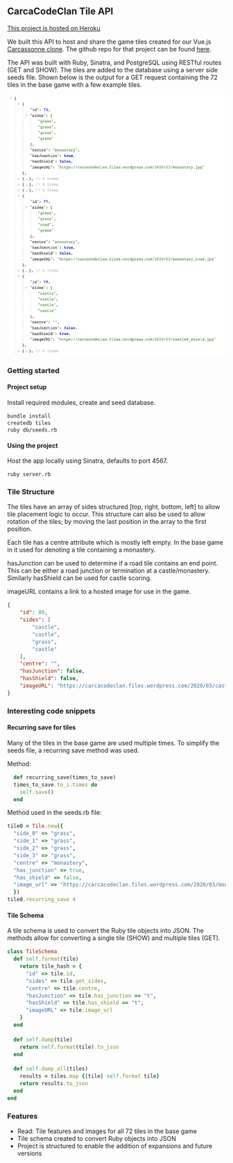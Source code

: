 ## CarcaCodeClan Tile API

[This project is hosted on Heroku](https://carcacodeclan-tile-api.herokuapp.com/api/v1/tiles)

We built this API to host and share the game tiles created for our Vue.js [Carcassonne clone](https://carcacodeclan.netlify.com). The github repo for that project can be found [here](https://www.github.com/fmkeir/CarcaCodeClan).


The API was built with Ruby, Sinatra, and PostgreSQL using RESTful routes (GET and SHOW). The tiles are added to the database using a server side seeds file. Shown below is the output for a GET request containing the 72 tiles in the base game with a few example tiles.


<img src="./public/images/readme/API_output.png" height="600" alt="Example Output showing data structure and unique tiles" />

### Getting started

#### Project setup
Install required modules, create and seed database.

```
bundle install
createdb tiles
ruby db/seeds.rb
```

#### Using the project

Host the app locally using Sinatra, defaults to port 4567.

```
ruby server.rb
```

### Tile Structure

The tiles have an array of sides structured [top, right, bottom, left] to allow tile placement logic to occur. This structure can also be used to allow rotation of the tiles; by moving the last position in the array to the first position.

Each tile has a centre attribute which is mostly left empty. In the base game in it used for denoting a tile containing a monastery.

hasJunction can be used to determine if a road tile contains an end point. This can be either a road junction or termination at a castle/monastery. Similarly hasShield can be used for castle scoring.

imageURL contains a link to a hosted image for use in the game.

```JSON
{
	"id": 80,
	"sides": [
		"castle",
		"castle",
		"grass",
		"castle"
	],
	"centre": "",
	"hasJunction": false,
	"hasShield": false,
	"imageURL": "https://carcacodeclan.files.wordpress.com/2020/03/castle3.jpg"
}
```

### Interesting code snippets

#### Recurring save for tiles
Many of the tiles in the base game are used multiple times. To simplify the seeds file, a recurring save method was used.

Method:

```ruby
  def recurring_save(times_to_save)
  times_to_save.to_i.times do
    self.save()
  end
```

Method used in the seeds.rb file:

```ruby
tile0 = Tile.new({
  "side_0" => "grass",
  "side_1" => "grass",
  "side_2" => "grass",
  "side_3" => "grass",
  "centre" => "monastery",
  "has_junction" => true,
  "has_shield" => false,
  "image_url" => "https://carcacodeclan.files.wordpress.com/2020/03/monastery.jpg"
  })
tile0.recurring_save 4
```
#### Tile Schema
A tile schema is used to convert the Ruby tile objects into JSON. The methods allow for converting a single tile (SHOW) and multiple tiles (GET).

```ruby
class TileSchema
  def self.format(tile)
    return tile_hash = {
      "id" => tile.id,
      "sides" => tile.get_sides,
      "centre" => tile.centre,
      "hasJunction" => tile.has_junction == "t",
      "hasShield" => tile.has_shield == "t",
      "imageURL" => tile.image_url
    }
  end

  def self.dump(tile)
    return self.format(tile).to_json
  end

  def self.dump_all(tiles)
    results = tiles.map {|tile| self.format tile}
    return results.to_json
  end
end
```

### Features
* Read: Tile features and images for all 72 tiles in the base game
* Tile schema created to convert Ruby objects into JSON
* Project is structured to enable the addition of expansions and future versions
